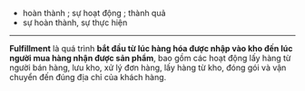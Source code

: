 - hoàn thành ; sự hoạt động ; thành quả
- sự hoàn thành, sự thực hiện
---
**Fulfillment** là quá trình **bắt đầu từ lúc hàng hóa được nhập vào kho đến lúc người mua hàng nhận được sản phẩm**, bao gồm các hoạt động lấy hàng từ người bán hàng, lưu kho, xử lý đơn hàng, lấy hàng từ kho, đóng gói và vận chuyển đến đúng địa chỉ của khách hàng.